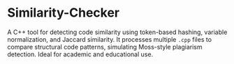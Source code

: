 # Similarity-Checker
A C++ tool for detecting code similarity using token-based hashing, variable normalization, and Jaccard similarity. It processes multiple `.cpp` files to compare structural code patterns, simulating Moss-style plagiarism detection. Ideal for academic and educational use.
